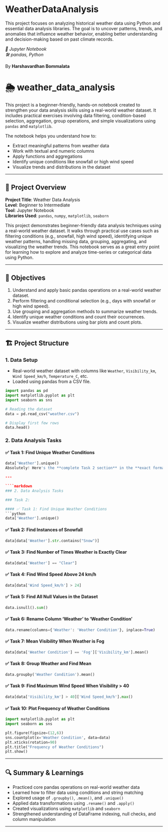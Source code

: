 # WeatherDataAnalysis
This project focuses on analyzing historical weather data using Python and essential data analysis libraries. The goal is to uncover patterns, trends, and anomalies that influence weather behavior, enabling better understanding and decision-making based on past climate records.

*📘 Jupyter Notebook*  
*🛠️ pandas, Python*  

By **Harshavardhan Bommalata**

# 🌦️ weather_data_analysis

This project is a beginner-friendly, hands-on notebook created to strengthen your data analysis skills using a real-world weather dataset. It includes practical exercises involving data filtering, condition-based selection, aggregation, group operations, and simple visualizations using `pandas` and `matplotlib`.

The notebook helps you understand how to:
- Extract meaningful patterns from weather data
- Work with textual and numeric columns
- Apply functions and aggregations
- Identify unique conditions like snowfall or high wind speed
- Visualize trends and distributions in the dataset

---

## 📘 Project Overview

**Project Title**: Weather Data Analysis  
**Level**: Beginner to Intermediate  
**Tool**: Jupyter Notebook  
**Libraries Used**: `pandas`, `numpy`, `matplotlib`, `seaborn`

This project demonstrates beginner-friendly data analysis techniques using a real-world weather dataset. It walks through practical use cases such as filtering conditions (e.g., snowfall, high wind speed), identifying unique weather patterns, handling missing data, grouping, aggregating, and visualizing the weather trends. This notebook serves as a great entry point for learning how to explore and analyze time-series or categorical data using Python.

---

## 🎯 Objectives

1. Understand and apply basic pandas operations on a real-world weather dataset.
2. Perform filtering and conditional selection (e.g., days with snowfall or high wind speed).
3. Use grouping and aggregation methods to summarize weather trends.
4. Identify unique weather conditions and count their occurrences.
5. Visualize weather distributions using bar plots and count plots.

---

## 🏗️ Project Structure

### 1. Data Setup

- Real-world weather dataset with columns like `Weather`, `Visibility_km`, `Wind Speed_km/h`, `Temperature_C`, etc.
- Loaded using pandas from a CSV file.

```python
import pandas as pd
import matplotlib.pyplot as plt
import seaborn as sns

# Reading the dataset
data = pd.read_csv("weather.csv")

# Display first few rows
data.head()
```

### 2. Data Analysis Tasks

#### ✅ Task 1: Find Unique Weather Conditions  
```python
data['Weather'].unique()
Absolutely! Here's the **complete Task 2 section** in the **exact format** you want:

---

````markdown
### 2. Data Analysis Tasks

### Task 2:

#### ✅ Task 1: Find Unique Weather Conditions  
```python
data['Weather'].unique()
````

#### ✅ Task 2: Find Instances of Snowfall

```python
data[data['Weather'].str.contains("Snow")]
```

#### ✅ Task 3: Find Number of Times Weather is Exactly Clear

```python
data[data['Weather'] == "Clear"]
```

#### ✅ Task 4: Find Wind Speed Above 24 km/h

```python
data[data['Wind Speed_km/h'] > 24]
```

#### ✅ Task 5: Find All Null Values in the Dataset

```python
data.isnull().sum()
```

#### ✅ Task 6: Rename Column ‘Weather’ to ‘Weather Condition’

```python
data.rename(columns={'Weather': 'Weather Condition'}, inplace=True)
```

#### ✅ Task 7: Mean Visibility When Weather is Fog

```python
data[data['Weather Condition'] == 'Fog']['Visibility_km'].mean()
```

#### ✅ Task 8: Group Weather and Find Mean

```python
data.groupby('Weather Condition').mean()
```

#### ✅ Task 9: Find Maximum Wind Speed When Visibility > 40

```python
data[data['Visibility_km'] > 40]['Wind Speed_km/h'].max()
```

#### ✅ Task 10: Plot Frequency of Weather Conditions

```python
import matplotlib.pyplot as plt
import seaborn as sns

plt.figure(figsize=(12,6))
sns.countplot(x='Weather Condition', data=data)
plt.xticks(rotation=90)
plt.title("Frequency of Weather Conditions")
plt.show()
```
---

## 🔍 Summary & Learnings

- Practiced core pandas operations on real-world weather data  
- Learned how to filter data using conditions and string matching  
- Explored usage of `.groupby()`, `.mean()`, and `.unique()`  
- Applied data transformations using `.rename()` and `.apply()`  
- Created visualizations using `matplotlib` and `seaborn`  
- Strengthened understanding of DataFrame indexing, null checks, and column manipulation

---
